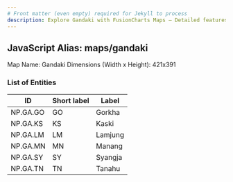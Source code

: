 ```yaml
---
# Front matter (even empty) required for Jekyll to process
description: Explore Gandaki with FusionCharts Maps – Detailed features for seamless integration. Try now & enhance your data visualization today! 
---
```


## JavaScript Alias: maps/gandaki

Map Name: Gandaki
Dimensions (Width x Height): 421x391






### List of Entities

ID | Short label | Label
---|---|---|
NP.GA.GO|GO|Gorkha
NP.GA.KS|KS|Kaski
NP.GA.LM|LM|Lamjung
NP.GA.MN|MN|Manang
NP.GA.SY|SY|Syangja
NP.GA.TN|TN|Tanahu
